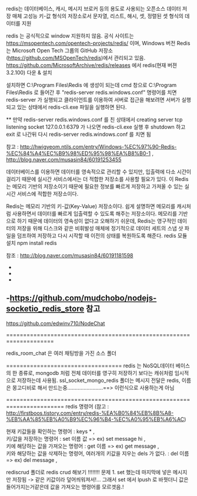 redis는 데이터베이스, 캐시, 메시지 브로커 등의 용도로 사용되는 오픈소스 데이터 저장 매체
고성능 키-값 형식의 저장소로서 문자열, 리스트, 해시, 셋, 정렬된 셋 형식의 데이터를 지원

redis 는 공식적으로 window 지원하지 않음. 
공식 사이트는 https://msopentech.com/opentech-projects/redis/ 이며, Windows 버전 Redis는 Microsoft Open Tech 그룹의 GitHub 저장소(https://github.com/MSOpenTech/redis)에서 관리되고 있음.
https://github.com/MicrosoftArchive/redis/releases 에서 redis(현재 버젼 3.2.100) 다운 & 설치

설치하면 C:\Program Files\Redis 에 생성이 되는데
cmd 창으로  C:\Program Files\Redis 로 들어간 후  "redis-server redis.windows.conf" 명령어를 치면 redis-server 가 실행되고
클라이언트를 이용하여 서버로 접근을 해보려면 서버가 실행되고 있는 상태에서 redis-cli.exe 파일을 실행하면 된다.

** 만약 redis-server redis.windows.conf 를 친 상태에서 creating server tcp listening socket 127.0.0.1:6379 가 나오면 
redis-cli.exe 실행 후  shutdown 하고 exit 로 나간뒤 다시 redis-server redis.windows.conf 를 치면 됨

참고 : http://hwigyeom.ntils.com/entry/Windows-%EC%97%90-Redis-%EC%84%A4%EC%B9%98%ED%95%98%EA%B8%B0-1 ,     
http://blog.naver.com/musasin84/60191253455

데이터베이스를 이용하면 데이터를 영속적으로 관리할 수 있지만, 입출력에 다소 시간이 걸리기 때문에 실시간 서비스에서는 더 적합한 저장소를 사용할 필요가 있다. 이 Redis는 메모리 기반의 저장소이기 때문에 필요한 정보를 빠르게 저장하고 가져올 수 있는 실시간 서비스에 적합한 저장소이다.
 
Redis는 메모리 기반의 키-값(Key-Value) 저장소이다. 쉽게 설명하면 메모리를 캐시처럼 사용하면서 데이터를 빠르게 입출력할 수 있도록 해주는 저장소이다. 메모리를 기반으로 하기 때문에 데이터의 영속성이 없다고 오해하기 쉬운데, Redis는 영구적인 데이터의 저장을 위해 디스크와 같은 비휘발성 매체에 정기적으로 데이터 세트의 스냅 샷 파일을 덤프하여 저장하고 다시 시작할 때 이전의 상태를 복원하도록 해준다.
redis 모듈 설치
 npm install redis
 
 참조 : http://blog.naver.com/musasin84/60191181598
 
 - 
 - 
 -
 -https://github.com/mudchobo/nodejs-socketio_redis_store 참고
 - 
 https://github.com/edwinv710/NodeChat
 
 
 
 
 
 
 
 
 
 ====================================================================
 
 redis_room_chat 은 여러 채팅방을 가진 소스 폴더
 
 
 ==================================
 redis 는 NoSQL데이터 베이스의 한 종류로, mongodb 처럼 전체 데이터를 영구히 저장하기 보다는 캐쉬처럼 임시적으로 저장하는데 사용됨.
 ssl_socket_mongo_redis 폴더는 
 메시지 전달은 redis, 이름은 몽고디비로 해서 만드는중........................==> 이런식으로 사용하는게 아님
 
  =======================================================================
  redis 명령어 (참고 : http://firstboos.tistory.com/entry/redis-%EA%B0%84%EB%8B%A8-%EB%AA%85%EB%A0%B9%EC%96%B4-%EC%A0%95%EB%A6%AC)                                                                                        
  
  현재 키값들을 확인하는 명령어 : keys * ,           
  키/값을 저장하는 명령어 : set 이름 값 => ex) set message hi ,            
  키에 해당하는 값을 가져오는 명령어 : get 이름 => ex) get message ,                        
  키와 해당하는 값을 삭제하는 명령어, 여러개의 키값을 지우는 dels 가 없다. : del 이름 => ex) del message ,
  
  rediscrud 폴더로 redis crud 해보기 !!!!!!!! 
  문제 1. set 했는데 마지막에 넣은 메시지만 저장됨
-> 같은 키값이라 덮어씌워져서!... 그래서 set 에서 lpush 로 바꿧더니 값은 들어가지는거같은데 
값을 가져오는 명령어를 모르겟음.!
 
  
 
 